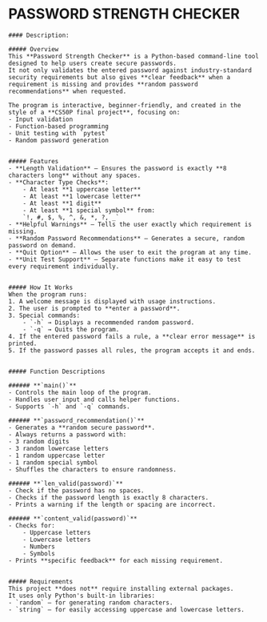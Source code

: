 # PASSWORD STRENGTH CHECKER
    #### Description:

    ##### Overview
    This **Password Strength Checker** is a Python-based command-line tool designed to help users create secure passwords.
    It not only validates the entered password against industry-standard security requirements but also gives **clear feedback** when a requirement is missing and provides **random password recommendations** when requested.

    The program is interactive, beginner-friendly, and created in the style of a **CS50P final project**, focusing on:
    - Input validation
    - Function-based programming
    - Unit testing with `pytest`
    - Random password generation


    ##### Features
    - **Length Validation** — Ensures the password is exactly **8 characters long** without any spaces.
    - **Character Type Checks**:
        - At least **1 uppercase letter**
        - At least **1 lowercase letter**
        - At least **1 digit**
        - At least **1 special symbol** from:
        `!, #, $, %, ^, &, *, ?, _`
    - **Helpful Warnings** — Tells the user exactly which requirement is missing.
    - **Random Password Recommendations** — Generates a secure, random password on demand.
    - **Quit Option** — Allows the user to exit the program at any time.
    - **Unit Test Support** — Separate functions make it easy to test every requirement individually.


    ##### How It Works
    When the program runs:
    1. A welcome message is displayed with usage instructions.
    2. The user is prompted to **enter a password**.
    3. Special commands:
        - `-h` → Displays a recommended random password.
        - `-q` → Quits the program.
    4. If the entered password fails a rule, a **clear error message** is printed.
    5. If the password passes all rules, the program accepts it and ends.


    ##### Function Descriptions

    ###### **`main()`**
    - Controls the main loop of the program.
    - Handles user input and calls helper functions.
    - Supports `-h` and `-q` commands.

    ###### **`password_recommendation()`**
    - Generates a **random secure password**.
    - Always returns a password with:
    - 3 random digits
    - 3 random lowercase letters
    - 1 random uppercase letter
    - 1 random special symbol
    - Shuffles the characters to ensure randomness.

    ###### **`len_valid(password)`**
    - Check if the password has no spaces.
    - Checks if the password length is exactly 8 characters.
    - Prints a warning if the length or spacing are incorrect.

    ###### **`content_valid(password)`**
    - Checks for:
        - Uppercase letters
        - Lowercase letters
        - Numbers
        - Symbols
    - Prints **specific feedback** for each missing requirement.


    ##### Requirements
    This project **does not** require installing external packages.
    It uses only Python's built-in libraries:
    - `random` — for generating random characters.
    - `string` — for easily accessing uppercase and lowercase letters.





